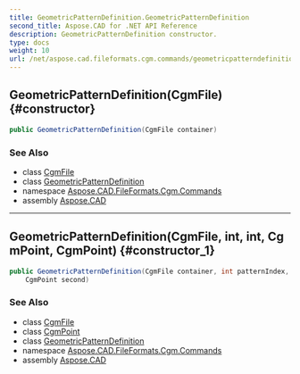 ```yaml
---
title: GeometricPatternDefinition.GeometricPatternDefinition
second_title: Aspose.CAD for .NET API Reference
description: GeometricPatternDefinition constructor. 
type: docs
weight: 10
url: /net/aspose.cad.fileformats.cgm.commands/geometricpatterndefinition/geometricpatterndefinition/
---
```

## GeometricPatternDefinition(CgmFile) {#constructor}

```csharp
public GeometricPatternDefinition(CgmFile container)
```

### See Also

* class [CgmFile](../../../aspose.cad.fileformats.cgm/cgmfile/)
* class [GeometricPatternDefinition](../)
* namespace [Aspose.CAD.FileFormats.Cgm.Commands](../../geometricpatterndefinition/)
* assembly [Aspose.CAD](../../../)

---

## GeometricPatternDefinition(CgmFile, int, int, CgmPoint, CgmPoint) {#constructor_1}

```csharp
public GeometricPatternDefinition(CgmFile container, int patternIndex, int id, CgmPoint first, 
    CgmPoint second)
```

### See Also

* class [CgmFile](../../../aspose.cad.fileformats.cgm/cgmfile/)
* class [CgmPoint](../../../aspose.cad.fileformats.cgm.classes/cgmpoint/)
* class [GeometricPatternDefinition](../)
* namespace [Aspose.CAD.FileFormats.Cgm.Commands](../../geometricpatterndefinition/)
* assembly [Aspose.CAD](../../../)


